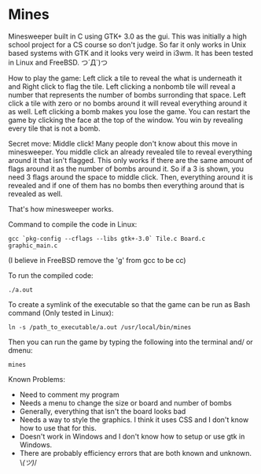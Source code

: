 # Mines
Minesweeper built in C using GTK+ 3.0 as the gui.
This was initially a high school project for a CS course so don't judge.
So far it only works in Unix based systems with GTK and it looks very weird in i3wm.
It has been tested in Linux and FreeBSD.
つ´Д`)つ


How to play the game: 
Left click a tile to reveal the what is underneath it and Right click to flag the tile. 
Left clicking a nonbomb tile will reveal a number that represents the number of bombs surronding that space.
Left click a tile with zero or no bombs around it will reveal everything around it as well.
Left clicking a bomb makes you lose the game.
You can restart the game by clicking the face at the top of the window. 
You win by revealing every tile that is not a bomb.

Secret move:
Middle click! Many people don't know about this move in minesweeper.
You middle click an already revealed tile to reveal everything around it that isn't flagged.
This only works if there are the same amount of flags around it as the number of bombs around it.
So if a 3 is shown, you need 3 flags around the space to middle click. 
Then, everything around it is revealed and if one of them has no bombs then everything around that is revealed as well.

That's how minesweeper works.


Command to compile the code in Linux: 
  
``gcc `pkg-config --cflags --libs gtk+-3.0` Tile.c Board.c graphic_main.c``

(I believe in FreeBSD remove the 'g' from gcc to be cc)

To run the compiled code:
  
`./a.out`
  
To create a symlink of the executable so that the game can be run as Bash command (Only tested in Linux):
  
`ln -s /path_to_executable/a.out /usr/local/bin/mines`

Then you can run the game by typing the following into the terminal and/ or dmenu:

`mines`

Known Problems:
- Need to comment my program
- Needs a menu to change the size or board and number of bombs
- Generally, everything that isn't the board looks bad
- Needs a way to style the graphics. I think it uses CSS and I don't know how to use that for this.
- Doesn't work in Windows and I don't know how to setup or use gtk in Windows.
- There are probably efficiency errors that are both known and unknown. \\_(ツ)_/
